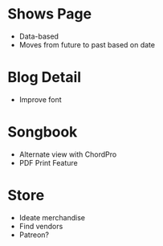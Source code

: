 # Shows Page

* Data-based
* Moves from future to past based on date

# Blog Detail

* Improve font

# Songbook

* Alternate view with ChordPro
* PDF Print Feature

# Store

* Ideate merchandise
* Find vendors
* Patreon?

